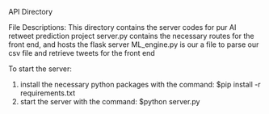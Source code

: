 API Directory

File Descriptions:
This directory contains the server codes for pur AI retweet prediction project
server.py contains the necessary routes for the front end, and hosts the flask server
ML_engine.py is our a file to parse our csv file and retrieve tweets for the front end

To start the server:
1. install the necessary python packages with the command:
$pip install -r requirements.txt
2. start the server with the command:
$python server.py